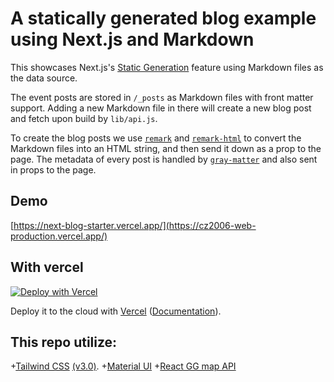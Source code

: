 # A statically generated blog example using Next.js and Markdown

This showcases Next.js's [Static Generation](https://nextjs.org/docs/basic-features/pages) feature using Markdown files as the data source.

The event posts are stored in `/_posts` as Markdown files with front matter support. Adding a new Markdown file in there will create a new blog post and fetch upon build by `lib/api.js`.

To create the blog posts we use [`remark`](https://github.com/remarkjs/remark) and [`remark-html`](https://github.com/remarkjs/remark-html) to convert the Markdown files into an HTML string, and then send it down as a prop to the page. The metadata of every post is handled by [`gray-matter`](https://github.com/jonschlinkert/gray-matter) and also sent in props to the page.

## Demo
[https://next-blog-starter.vercel.app/](https://cz2006-web-production.vercel.app/)

## With vercel
[![Deploy with Vercel](https://vercel.com/button)](https://vercel.com/new/git/external?repository-url=https://github.com/vercel/next.js/tree/canary/examples/blog-starter&project-name=blog-starter&repository-name=blog-starter)

Deploy it to the cloud with [Vercel](https://verce_source=github&utm_medium=readme&utm_campaign=next-example) ([Documentation](https://nextjs.org/docs/deployment)).

## This repo utilize:

+[Tailwind CSS](https://tailwindcss.com) [(v3.0)](https://tailwindcss.com/blog/tailwindcss-v3).
+[Material UI](https://mui.com/)
+[React GG map API](https://react-google-maps-api-docs.netlify.app/)
